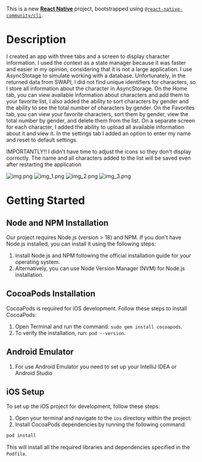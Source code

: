 This is a new [**React Native**](https://reactnative.dev) project, bootstrapped using [`@react-native-community/cli`](https://github.com/react-native-community/cli).

# Description 
I created an app with three tabs and a screen to display character information. I used the context as a state manager because it was faster and easier in my opinion, considering that it is not a large application. I use AsyncStotage to simulate working with a database. Unfortunately, in the returned data from SWAPI, I did not find unique identifiers for characters, so I store all information about the character in AsyncStorage. On the Home tab, you can view available information about characters and add them to your favorite list, I also added the ability to sort characters by gender and the ability to see the total number of characters by gender. On the Favorites tab, you can view your favorite characters, sort them by gender, view the total number by gender, and delete them from the list. On a separate screen for each character, I added the ability to upload all available information about it and view it.
In the settings tab I added an option to enter my name and reset to default settings.


IMPORTANTLY!! I didn't have time to adjust the icons so they don't display correctly.
The name and all characters added to the list will be saved even after restarting the application

![img.png](img.png)
![img_1.png](img_1.png)
![img_2.png](img_2.png)
![img_3.png](img_3.png)
# Getting Started

## Node and NPM Installation

Our project requires Node.js (version > 18) and NPM. If you don't have Node.js installed, you can install it using the following steps:

1. Install Node.js and NPM following the official installation guide for your operating system.
2. Alternatively, you can use Node Version Manager (NVM) for Node.js installation.

## CocoaPods Installation

CocoaPods is required for iOS development. Follow these steps to install CocoaPods:

1. Open Terminal and run the command: `sudo gem install cocoapods`.
2. To verify the installation, run: `pod --version`.

## Android Emulator

1. For use Android Emulator you need to set up your IntelliJ IDEA or Android Studio


## iOS Setup

To set up the iOS project for development, follow these steps:

1. Open your terminal and navigate to the `ios` directory within the project:
2. Install CocoaPods dependencies by running the following command:
```bash
pod install
```

This will install all the required libraries and dependencies specified in the `Podfile`.

